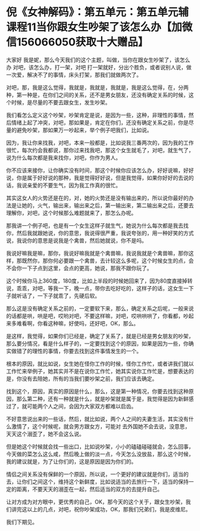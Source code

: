 # 倪《女神解码》：第五单元：第五单元辅课程11当你跟女生吵架了该怎么办【加微信156066050获取十大赠品】

大家好 我是妮，那么今天我们的这个主题，叫做，当你在跟女生吵架了，该怎么办 对吧，该怎么办，打一架，对吧 打一架就好，分出个胜负，或者说别人说，做一次爱，解决不了的事情，床头打架，那我们就做两次了。

对吧，那，我是这么觉得，我就是，我就是，我就是，我是这么觉得，在，分两种，第一种是，在你们之间的关系，还不是男女朋友，还没有确定关系的时候，这个时候，是尽量的不要去跟女生，发生吵架。

我们看怎么定义这个吵架，吵架肯定是说，是因为一些，这种，非理性的事情，然后情绪上起了冲突，对吧，那如果是，肯定在你们，还没有确定关系之前，你是尽量的避免吵架，那如果万一吵起来，举个例子吧我们，比如说。

因为，我让你来找我，对吧，本来一般都是，比如说我三番两次的，因为我的工作很忙，每次约会我都说，那你过来找我吧，那这个女生就毛了，对吧，就生气了，说为什么每次都是我来找你，对吧，你作为男人。

你不应该来接你，让你确实没有时间，那这个时候你应该怎么办，好好说嘛，好好说，你是属于好好说的那种，我是觉得好好说，但是我觉得，如果你好好的去说的话，我说亲爱的不要生气，因为我工作真的很忙。

其实这女人的火势还是在的，对，她的火势还是没有输出来的，所以说你最好的办法是让她的，火气，输出来，输出来之后，第一输出来，第二输出来之后，还要去理解你，对吧，这个时候那么难题就来了，那怎么办呢。

那我讲一个例子吧，也是有一个女生这样子就生气，她说为什么每次都是我去找你，然后我就跟她说，你的意思，我说得很严重，我说夸张的，用一种好笑的方式说，我说你的意思是说我是个禽兽，然后她就说，你不是吗。

我说好嘛我是嘛，那你，我说好嘛我就是个禽兽嘛，我说我就是个禽兽嘛，那你这样，那既然你，那你何必要跟一个禽兽，去计较这么多呢，这个时候女生的点，会不会你一下子点到这里，会点的更高，她说，那我不跟你玩了。

这个时候你马上360度，180度，比如上半段的时候她回来了，因为80度直接掉转说，乖乖，对吧，等我一下，晚一点，带你去吃好吃的，这样子的话，这女生一下子就听话了，一下子就乖了，先硬后软。

那么这是没有确定关系之前的，一定要软下来，那么，确定关系之后呢，一般来说的话都是哄，哄是吧，哎哟对吧，不要这样嘛，对吧，哎哄哄哄了，你看都，吵起来多难看啊，你看这种嘛，好使吗，还好吧，OK，那么。

是这样，我觉得，如果你们已经是，确定了关系了，就是已经是男女朋友的吵架，那么要分情况，看是什么样子的，一定要找到这个的原因，如果是因为一些，你确实做错了的理性的事情，你要去找到这件事情发生的一个。

根本的原因，就比如说，女生她在怪你工作的时候，怪你工作忙，或者讲我们就以工作忙来举例子，她其实并不是在说你工作忙，她其实说你工作忙是，想要表达的是，你没有去陪她，所有的当我们要吵架之前，我们应该去确定。

找到这个，原因，真实的原因是什么，那么，这是第一种情况，你要去找到这种原因，那么第二种，还有一种就是什么，就是吵架就是属于是，我觉得是因为新鲜感过了，就可能两个人之间，会因为大家双方都难以启齿。

不好意思说出来的一些话，然后，就比如说，两个人之间的夫妻生活，其实没有什么激情了，这个时候呢，就会男方跟女方，可能对 去外国她不会去说，没意思，天天这个溺歪了，她不会这么说。

但是她这个时候就会找一些出口，比如说吵架，小小的磕磕碰碰就会，怎么回事，今天做的菜怎么这么咸，然后晚上做的淡一点，今天怎么没放盐，那么这个时候，我的建议就是，为了让你们的，这是原因是因为你们的。

情侣之间关系没有保鲜的一个原因，所以说，一个更好的建议就是你们，适当的去，让你们之间这个，维持这个新鲜度，比如说适当的去旅行一下，适当的保持一定的距离，不要天天的溺歪在一起，然后适当的双方的去提升自己。

让对方成为对方眼中，更优秀的自己，OK，那今天的这个关于，跟女生吵架，我们讲完这以上的几点，对吧，祝你吵架成功，OK，那我们兄弟们，我是皮维尼。

我们下期见。